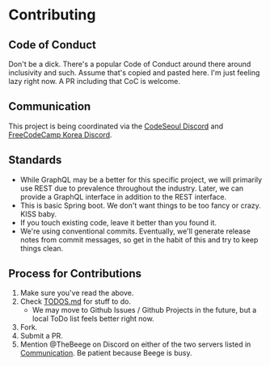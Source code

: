 # Contributing

## Code of Conduct
Don't be a dick. There's a popular Code of Conduct around there around inclusivity and such. Assume that's copied and pasted here. I'm just feeling lazy right now. A PR including that CoC is welcome.

## Communication
This project is being coordinated via the [CodeSeoul Discord](https://discord.gg/HFknCs8) and [FreeCodeCamp Korea Discord](https://discord.gg/ESYY8jmCvs).

## Standards
* While GraphQL may be a better for this specific project, we will primarily use REST due to prevalence throughout the industry. Later, we can provide a GraphQL interface in addition to the REST interface.
* This is basic Spring boot. We don't want things to be too fancy or crazy. KISS baby.
* If you touch existing code, leave it better than you found it.
* We're using conventional commits. Eventually, we'll generate release notes from commit messages, so get in the habit of this and try to keep things clean.

## Process for Contributions
1. Make sure you've read the above.
2. Check [TODOS.md](TODOS.md) for stuff to do.
    * We may move to Github Issues / Github Projects in the future, but a local ToDo list feels better right now.
3. Fork.
4. Submit a PR.
5. Mention @TheBeege on Discord on either of the two servers listed in [Communication](#communication).
Be patient because Beege is busy.
